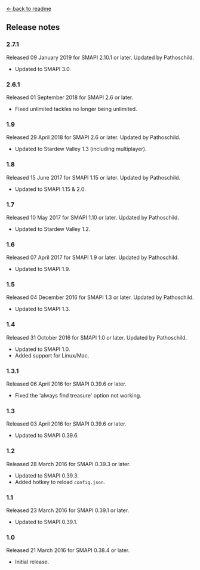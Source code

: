 ﻿[← back to readme](README.md)

## Release notes
### 2.7.1
Released 09 January 2019 for SMAPI 2.10.1 or later. Updated by Pathoschild.
* Updated to SMAPI 3.0.

### 2.6.1
Released 01 September 2018 for SMAPI 2.6 or later.
* Fixed unlimited tackles no longer being unlimited.

### 1.9
Released 29 April 2018 for SMAPI 2.6 or later. Updated by Pathoschild.
* Updated to Stardew Valley 1.3 (including multiplayer).

### 1.8
Released 15 June 2017 for SMAPI 1.15 or later. Updated by Pathoschild.
* Updated to SMAPI 1.15 & 2.0.

### 1.7
Released 10 May 2017 for SMAPI 1.10 or later. Updated by Pathoschild.
* Updated to Stardew Valley 1.2.

### 1.6
Released 07 April 2017 for SMAPI 1.9 or later. Updated by Pathoschild.
* Updated to SMAPI 1.9.

### 1.5
Released 04 December 2016 for SMAPI 1.3 or later. Updated by Pathoschild.
* Updated to SMAPI 1.3.

### 1.4
Released 31 October 2016 for SMAPI 1.0 or later. Updated by Pathoschild.
* Updated to SMAPI 1.0.
* Added support for Linux/Mac.

### 1.3.1
Released 06 April 2016 for SMAPI 0.39.6 or later.
* Fixed the 'always find treasure' option not working.

### 1.3
Released 03 April 2016 for SMAPI 0.39.6 or later.
* Updated to SMAPI 0.39.6.

### 1.2
Released 28 March 2016 for SMAPI 0.39.3 or later.
* Updated to SMAPI 0.39.3.
* Added hotkey to reload `config.json`.

### 1.1
Released 23 March 2016 for SMAPI 0.39.1 or later.
* Updated to SMAPI 0.39.1.

### 1.0
Released 21 March 2016 for SMAPI 0.38.4 or later.
* Initial release.
